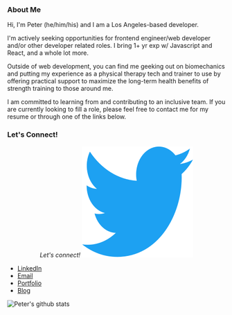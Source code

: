 ### About Me

Hi, I'm Peter (he/him/his) and I am a Los Angeles-based developer. 

I'm actively seeking opportunities for frontend engineer/web developer and/or other developer related roles. I bring 1+ yr exp w/ Javascript and React, and a whole lot more. 

Outside of web development, you can find me geeking out on biomechanics and putting my experience as a physical therapy tech and trainer to use by offering practical support to maximize the long-term health benefits of strength training to those around me.

I am committed to learning from and contributing to an inclusive team. If you are currently looking to fill a role, please feel free to contact me for my resume or  through one of the links below.

### Let's Connect!

<p align="center">
  <i>Let's connect!</i>
    <a href="https://twitter.com/pswk11" alt="Twitter">
      <img src="https://github.com/devicons/devicon/blob/master/icons/twitter/twitter-original.svg">
    </a>
  </p>

- [LinkedIn](https://www.linkedin.com/in/peterswkang/)
- [Email](mailto:peeterkang@gmail.com)
- [Portfolio](https://www.pswk1.dev/)
- [Blog](https://dev.to/pswk1)

![Peter's github stats](https://github-readme-stats.vercel.app/api?username=pswk1&theme=solarized-dark&count_private=true)
